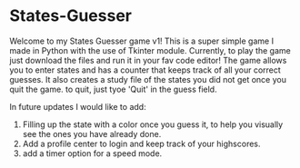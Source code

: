 # States-Guesser

Welcome to my States Guesser game v1!
This is a super simple game I made in Python with the use of Tkinter module. 
Currently, to play the game just download the files and run it in your fav code editor!
The game allows you to enter states and has a counter that keeps track of all your correct guesses.
It also creates a study file of the states you did not get once you quit the game.
to quit, just tyoe 'Quit' in the guess field.

In future updates I would like to add:
  1) Filling up the state with a color once you guess it, to help you visually see the ones you have already done.
  2) Add a profile center to login and keep track of your highscores.
  3) add a timer option for a speed mode.
